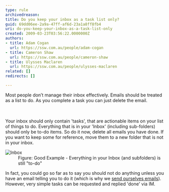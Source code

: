 ```yaml
---
type: rule
archivedreason: 
title: Do you keep your inbox as a task list only?
guid: 69dd06ee-2a9a-47ff-af6d-23a1a8ff8fb4
uri: do-you-keep-your-inbox-as-a-task-list-only
created: 2009-03-23T03:56:22.0000000Z
authors:
- title: Adam Cogan
  url: https://ssw.com.au/people/adam-cogan
- title: Cameron Shaw
  url: https://ssw.com.au/people/cameron-shaw
- title: Ulysses Maclaren
  url: https://ssw.com.au/people/ulysses-maclaren
related: []
redirects: []

---
```



Most people don’t&#160;manage their inbox effectively. Emails should be treated as a list to do. As you complete a task you can just delete the email. 
<br>
<br><excerpt class='endintro'></excerpt><br>
<p>Your inbox should only contain 'tasks', that are&#160;actionable items on your list of things to do. Everything that is in your 'Inbox' (including sub-folders) should only be to-do items. So do it now, delete all emails you have done.&#160;If you want to keep&#160;some for reference, move them to a new folder that is not in your inbox.<br></p><dl class="goodImage"><dt><img class="ms-rteCustom-ImageArea" alt="Inbox" src="/PublishingImages/Inbox.gif" data-pin-nopin="true" /></dt><dd>Figure&#58;&#160;Good Example - Everything in your Inbox (and subfolders) is still &quot;to-do&quot;</dd></dl><p>In fact, you could go so far as to say you should not do anything unless you have an email telling you to do&#160;it (which is why we&#160;<a href="/_layouts/15/FIXUPREDIRECT.ASPX?WebId=3dfc0e07-e23a-4cbb-aac2-e778b71166a2&amp;TermSetId=07da3ddf-0924-4cd2-a6d4-a4809ae20160&amp;TermId=5c16d531-007d-49ef-8acc-b26596e13e84">send ourselves emails</a>). However, very simple tasks can be requested and replied 'done' via IM.​​<br></p>



